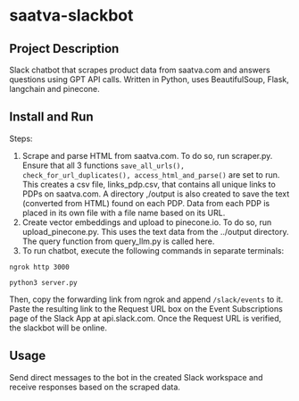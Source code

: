 # saatva-slackbot

## Project Description
Slack chatbot that scrapes product data from saatva.com and answers questions using GPT API calls. Written in Python, uses BeautifulSoup, Flask, langchain and pinecone.

## Install and Run

Steps:
1. Scrape and parse HTML from saatva.com. To do so, run scraper.py. Ensure that all 3 functions `save_all_urls(), check_for_url_duplicates(), access_html_and_parse()` are set to run. This creates a csv file, links_pdp.csv, that contains all unique links to PDPs on saatva.com. A directory ,/output is also created to save the text (converted from HTML) found on each PDP. Data from each PDP is placed in its own file with a file name based on its URL.
2. Create vector embeddings and upload to pinecone.io. To do so, run upload_pinecone.py. This uses the text data from the ../output directory. The query function from query_llm.py is called here.
3. To run chatbot, execute the following commands in separate terminals:

```
ngrok http 3000
```

```
python3 server.py
```

Then, copy the forwarding link from ngrok and append `/slack/events` to it. Paste the resulting link to the Request URL box on the Event Subscriptions page of the Slack App at api.slack.com. Once the Request URL is verified, the slackbot will be online.


## Usage
Send direct messages to the bot in the created Slack workspace and receive responses based on the scraped data.
